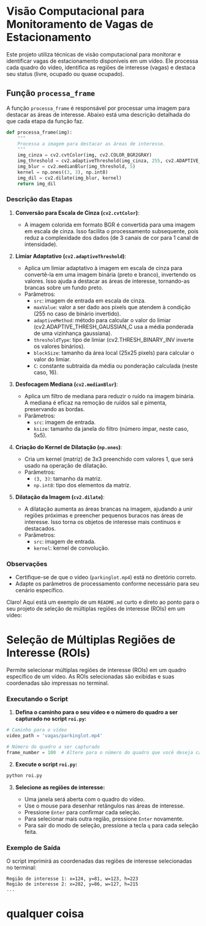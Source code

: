 # Visão Computacional para Monitoramento de Vagas de Estacionamento

Este projeto utiliza técnicas de visão computacional para monitorar e identificar vagas de estacionamento disponíveis em um vídeo. Ele processa cada quadro do vídeo, identifica as regiões de interesse (vagas) e destaca seu status (livre, ocupado ou quase ocupado).

## Função `processa_frame`

A função `processa_frame` é responsável por processar uma imagem para destacar as áreas de interesse. Abaixo está uma descrição detalhada do que cada etapa da função faz.

```python
def processa_frame(img):
    """
    Processa a imagem para destacar as áreas de interesse.
    """
    img_cinza = cv2.cvtColor(img, cv2.COLOR_BGR2GRAY)
    img_threshold = cv2.adaptiveThreshold(img_cinza, 255, cv2.ADAPTIVE_THRESH_GAUSSIAN_C, cv2.THRESH_BINARY_INV, 25, 16)
    img_blur = cv2.medianBlur(img_threshold, 5)
    kernel = np.ones((3, 3), np.int8)
    img_dil = cv2.dilate(img_blur, kernel)
    return img_dil
```

### Descrição das Etapas

1. **Conversão para Escala de Cinza (`cv2.cvtColor`)**:

   - A imagem colorida em formato BGR é convertida para uma imagem em escala de cinza. Isso facilita o processamento subsequente, pois reduz a complexidade dos dados (de 3 canais de cor para 1 canal de intensidade).

2. **Limiar Adaptativo (`cv2.adaptiveThreshold`)**:

   - Aplica um limiar adaptativo à imagem em escala de cinza para convertê-la em uma imagem binária (preto e branco), invertendo os valores. Isso ajuda a destacar as áreas de interesse, tornando-as brancas sobre um fundo preto.
   - Parâmetros:
     - `src`: imagem de entrada em escala de cinza.
     - `maxValue`: valor a ser dado aos pixels que atendem à condição (255 no caso de binário invertido).
     - `adaptiveMethod`: método para calcular o valor do limiar (cv2.ADAPTIVE_THRESH_GAUSSIAN_C usa a média ponderada de uma vizinhança gaussiana).
     - `thresholdType`: tipo de limiar (cv2.THRESH_BINARY_INV inverte os valores binários).
     - `blockSize`: tamanho da área local (25x25 pixels) para calcular o valor do limiar.
     - `C`: constante subtraída da média ou ponderação calculada (neste caso, 16).

3. **Desfocagem Mediana (`cv2.medianBlur`)**:

   - Aplica um filtro de mediana para reduzir o ruído na imagem binária. A mediana é eficaz na remoção de ruídos sal e pimenta, preservando as bordas.
   - Parâmetros:
     - `src`: imagem de entrada.
     - `ksize`: tamanho da janela do filtro (número ímpar, neste caso, 5x5).

4. **Criação do Kernel de Dilatação (`np.ones`)**:

   - Cria um kernel (matriz) de 3x3 preenchido com valores 1, que será usado na operação de dilatação.
   - Parâmetros:
     - `(3, 3)`: tamanho da matriz.
     - `np.int8`: tipo dos elementos da matriz.

5. **Dilatação da Imagem (`cv2.dilate`)**:
   - A dilatação aumenta as áreas brancas na imagem, ajudando a unir regiões próximas e preencher pequenos buracos nas áreas de interesse. Isso torna os objetos de interesse mais contínuos e destacados.
   - Parâmetros:
     - `src`: imagem de entrada.
     - `kernel`: kernel de convolução.

### Observações

- Certifique-se de que o vídeo (`parkinglot.mp4`) está no diretório correto.
- Adapte os parâmetros de processamento conforme necessário para seu cenário específico.

Claro! Aqui está um exemplo de um `README.md` curto e direto ao ponto para o seu projeto de seleção de múltiplas regiões de interesse (ROIs) em um vídeo:

# Seleção de Múltiplas Regiões de Interesse (ROIs)

Permite selecionar múltiplas regiões de interesse (ROIs) em um quadro específico de um vídeo. As ROIs selecionadas são exibidas e suas coordenadas são impressas no terminal.

### Executando o Script

1. **Defina o caminho para o seu vídeo e o número do quadro a ser capturado no script `roi.py`:**

```python
# Caminho para o vídeo
video_path = 'vagas/parkinglot.mp4'

# Número do quadro a ser capturado
frame_number = 100  # Altere para o número do quadro que você deseja capturar
```

2. **Execute o script `roi.py`:**

```bash
python roi.py
```

3. **Selecione as regiões de interesse:**

   - Uma janela será aberta com o quadro do vídeo.
   - Use o mouse para desenhar retângulos nas áreas de interesse.
   - Pressione `Enter` para confirmar cada seleção.
   - Para selecionar mais outra região, pressione `Enter` novamente.
   - Para sair do modo de seleção, pressione a tecla `q` para cada seleção feita.

### Exemplo de Saída

O script imprimirá as coordenadas das regiões de interesse selecionadas no terminal:

```
Região de interesse 1: x=124, y=81, w=123, h=223
Região de interesse 2: x=282, y=86, w=127, h=215
...
```
# qualquer coisa